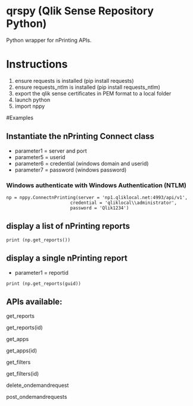 # qrspy (Qlik Sense Repository Python)
Python wrapper for nPrinting APIs.

# Instructions
1. ensure requests is installed (pip install requests)
2. ensure requests_ntlm is installed (pip install requests_ntlm)
3. export the qlik sense certificates in PEM format to a local folder
4. launch python
5. import nppy

#Examples

## Instantiate the nPrinting Connect class
- parameter1 = server and port
- parameter5 = userid
- parameter6 = credential (windows domain and userid)
- parameter7 = password (windows password)

### Windows authenticate with Windows Authentication (NTLM)
```
np = nppy.ConnectnPrinting(server = 'np1.qliklocal.net:4993/api/v1', 
                        credential = 'qliklocal\\administrator', 
                        password = 'Qlik1234')
```

## display a list of nPrinting reports
```
print (np.get_reports())
```
## display a single nPrinting report
- parameter1 = reportid
```
print (np.get_reports(guid))
```

## APIs available:


get_reports

get_reports(id) 

get_apps

get_apps(id) 

get_filters

get_filters(id)

delete_ondemandrequest

post_ondemandrequests
